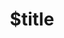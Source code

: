 ---
title: $title
second_title: Aspose.Email for .NET API Reference
description: $description
type: docs
weight: $weight
url: /fa/net/$ref/
---
